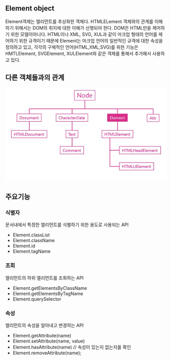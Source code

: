 ## Element object

Element객체는 엘리먼트를 추상화한 객체다. HTMLELement 객체와의 관계를 이해하기 위해서는 DOM의 취지에 대한 이해가 선행되야 한다. DOM은 HTML만을 제어하기 위한 모델이아니다. HTML이나 XML, SVG, XUL과 같이 마크업 형태의 언어를 제어하기 위한 규격이기 때문에 Element는 마크업 언어의 일반적인 규격에 대한 속성을 정의하고 있고, 각각의 구체적인 언어(HTML,XML,SVG)를 위한 기능은 HMTLElement, SVGElement, XULElement와 같은 객체를 통해서 추가해서 사용하고 있다.

## 다른 객체들과의 관계 

<img src="../img/element_object.jpeg">

## 주요기능

### 식별자

문서내에서 특정한 엘리먼트를 식별하기 위한 용도로 사용되는 API

* Element.classList
* Element.className
* Element.id
* Element.tagName

### 조회

엘리먼트의 하위 엘리먼트를 조회하는 API

* Element.getElementsByClassName
* Element.getElementsByTagName
* Element.querySelector

### 속성

엘리먼트의 속성을 알아내고 변경하는 API

* Element.getAttribute(name)
* Element.setAttribute(name, value)
* Element.hasAttribute(name) // 속성이 있는지 없는지를 확인
* Element.removeAttribute(name);